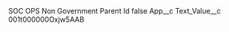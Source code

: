 <?xml version="1.0" encoding="UTF-8"?>
<CustomMetadata xmlns="http://soap.sforce.com/2006/04/metadata" xmlns:xsi="http://www.w3.org/2001/XMLSchema-instance" xmlns:xsd="http://www.w3.org/2001/XMLSchema">
    <label>SOC OPS Non Government Parent Id</label>
    <protected>false</protected>
    <values>
        <field>App__c</field>
        <value xsi:nil="true"/>
    </values>
    <values>
        <field>Text_Value__c</field>
        <value xsi:type="xsd:string">001t000000Oxjw5AAB</value>
    </values>
</CustomMetadata>
